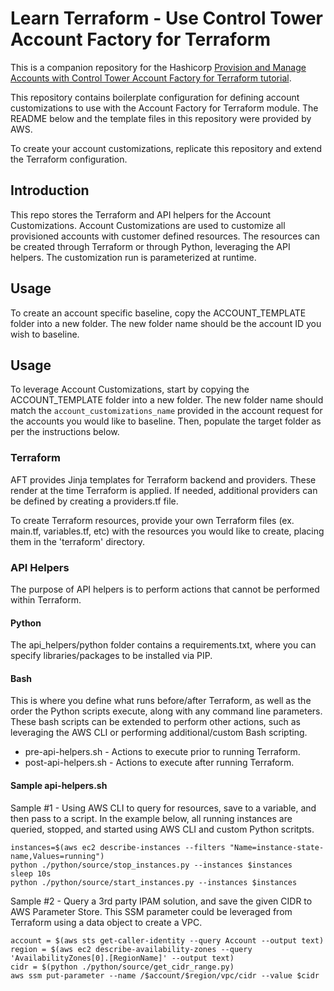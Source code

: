 # Learn Terraform - Use Control Tower Account Factory for Terraform

This is a companion repository for the Hashicorp [Provision and Manage Accounts with
Control Tower Account Factory for Terraform
tutorial](https://developer.hashicorp.com/terraform/tutorials/aws/aws-control-tower-aft).

This repository contains boilerplate configuration for defining account
customizations to use with the Account Factory for Terraform
module. The README below and the template files in this repository were
provided by AWS.

To create your account customizations, replicate this repository
and extend the Terraform configuration.

## Introduction
This repo stores the Terraform and API helpers for the Account Customizations.
Account Customizations are used to customize all provisioned accounts with
customer defined resources. The resources can be created through Terraform or
through Python, leveraging the API helpers. The customization run is
parameterized at runtime.

## Usage
To create an account specific baseline, copy the ACCOUNT_TEMPLATE folder into a
new folder. The new folder name should be the account ID you wish to baseline.

## Usage
To leverage Account Customizations, start by copying the ACCOUNT_TEMPLATE
folder into a new folder. The new folder name should match the
```account_customizations_name``` provided in the account request for the
accounts you would like to baseline. Then, populate the target folder as per
the instructions below.

### Terraform

AFT provides Jinja templates for Terraform backend and providers. These render
at the time Terraform is applied. If needed, additional providers can be
defined by creating a providers.tf file.

To create Terraform resources, provide your own Terraform files (ex. main.tf,
variables.tf, etc) with the resources you would like to create, placing them in
the 'terraform' directory.

### API Helpers

The purpose of API helpers is to perform actions that cannot be performed
within Terraform.

#### Python

The api_helpers/python folder contains a requirements.txt, where you can
specify libraries/packages to be installed via PIP.

#### Bash

This is where you define what runs before/after Terraform, as well as the order
the Python scripts execute, along with any command line parameters. These bash
scripts can be extended to perform other actions, such as leveraging the AWS
CLI or performing additional/custom Bash scripting.

- pre-api-helpers.sh - Actions to execute prior to running Terraform.
- post-api-helpers.sh - Actions to execute after running Terraform.

#### Sample api-helpers.sh

Sample #1 - Using AWS CLI to query for resources, save to a variable, and then
pass to a script. In the example below, all running instances are queried,
stopped, and started using AWS CLI and custom Python scritpts.

```
instances=$(aws ec2 describe-instances --filters "Name=instance-state-name,Values=running")
python ./python/source/stop_instances.py --instances $instances
sleep 10s
python ./python/source/start_instances.py --instances $instances
```

Sample #2 - Query a 3rd party IPAM solution, and save the given CIDR to AWS
Parameter Store. This SSM parameter could be leveraged from Terraform using a
data object to create a VPC.

```
account = $(aws sts get-caller-identity --query Account --output text)
region = $(aws ec2 describe-availability-zones --query 'AvailabilityZones[0].[RegionName]' --output text)
cidr = $(python ./python/source/get_cidr_range.py)
aws ssm put-parameter --name /$account/$region/vpc/cidr --value $cidr
```
